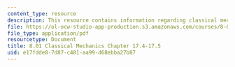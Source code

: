 ```yaml
---
content_type: resource
description: This resource contains information regarding classical mechanics.
file: https://ol-ocw-studio-app-production.s3.amazonaws.com/courses/8-01sc-classical-mechanics-fall-2016/e17fdde87d87c481aa99d68ebba27b87_MIT8_01F16_chapter17.4_17.5.pdf
file_type: application/pdf
resourcetype: Document
title: 8.01 Classical Mechanics Chapter 17.4-17.5
uid: e17fdde8-7d87-c481-aa99-d68ebba27b87
---
```

